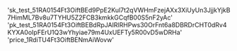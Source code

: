 
'sk_test_51RA0154Ft3OiftBEd9PpE2Kul7t2qVWHmFzejAXx3XiUyUn3JjjkYjkB7HimML7Bv8u7TYHU5Z2FCB3kmkkGCqfB00S5nF2yAc'
'pk_test_51RA0154Ft3OiftBEBdRpJAIRlRHPws30OrFnt6a8DBRDrCHT0dRv4KYXA0oIpFErU1Q3wYhyiae79m4UxUEFTy5R00vD5wDRHa'
'price_1RdiTU4Ft3OiftBENmAiWovw'



